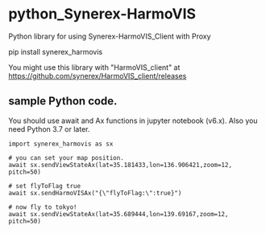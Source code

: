 # python_Synerex-HarmoVIS
Python library for using Synerex-HarmoVIS_Client with Proxy

  pip install synerex_harmovis


 You might use this library with "HarmoVIS_client" at https://github.com/synerex/HarmoVIS_client/releases
 

## sample Python code.
You should use await and Ax functions in jupyter notebook (v6.x).
Also you need Python 3.7 or later.

```
import synerex_harmovis as sx

# you can set your map position.
await sx.sendViewStateAx(lat=35.181433,lon=136.906421,zoom=12, pitch=50)

# set flyToFlag true
await sx.sendHarmoVISAx("{\"flyToFlag:\":true}")

# now fly to tokyo!
await sx.sendViewStateAx(lat=35.689444,lon=139.69167,zoom=12, pitch=50)


```
